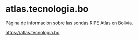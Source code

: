 # atlas.tecnologia.bo

Página de información sobre las sondas RIPE Atlas en Bolivia.

https://atlas.tecnologia.bo
